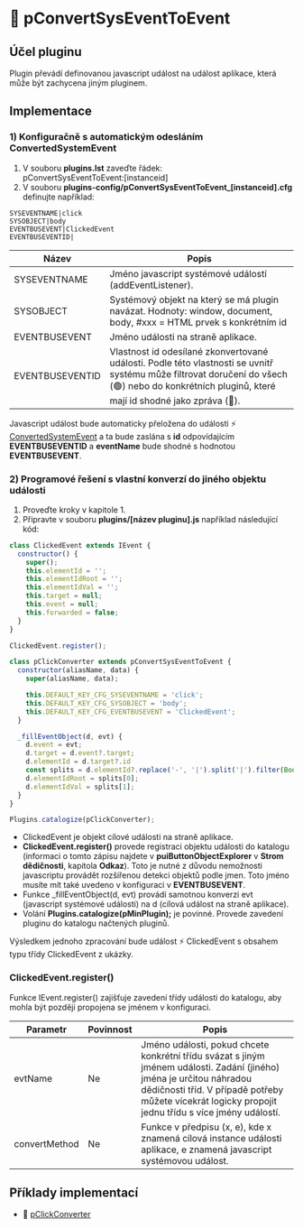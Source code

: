 # 🔌 pConvertSysEventToEvent

## Účel pluginu

Plugin převádí definovanou javascript událost na událost aplikace, která může být zachycena jiným pluginem.

## Implementace

### 1) Konfiguračně s automatickým odesláním ConvertedSystemEvent

1. V souboru **plugins.lst** zaveďte řádek:  
   pConvertSysEventToEvent:[instanceid]
2. V souboru **plugins-config/pConvertSysEventToEvent_[instanceid].cfg** definujte například:

```text
SYSEVENTNAME|click
SYSOBJECT|body
EVENTBUSEVENT|ClickedEvent
EVENTBUSEVENTID|
```

| Název | Popis |
|---|---|
| SYSEVENTNAME | Jméno javascript systémové událostí (addEventListener). |
| SYSOBJECT | Systémový objekt na který se má plugin navázat. Hodnoty: window, document, body, #xxx = HTML prvek s konkrétním id |
| EVENTBUSEVENT | Jméno události na straně aplikace. |
| EVENTBUSEVENTID | Vlastnost id odesílané zkonvertované události. Podle této vlastnosti se uvnitř systému může filtrovat doručení do všech (🟢) nebo do konkrétních pluginů, které mají id shodné jako zpráva (🔺). |

Javascript událost bude automaticky přeložena do události ⚡ [ConvertedSystemEvent][ConvertedSystemEvent] a ta bude zaslána s **id** odpovídajícím **EVENTBUSEVENTID** a **eventName** bude shodné s hodnotou **EVENTBUSEVENT**.

### 2) Programové řešení s vlastní konverzí do jiného objektu události

1. Proveďte kroky v kapitole 1.
2. Připravte v souboru **plugins/[název pluginu].js** například následující kód:

```javascript
class ClickedEvent extends IEvent {
  constructor() {
    super();
    this.elementId = '';
    this.elementIdRoot = '';
    this.elementIdVal = '';
    this.target = null;
    this.event = null;
    this.forwarded = false;
  }
}

ClickedEvent.register();

class pClickConverter extends pConvertSysEventToEvent {
  constructor(aliasName, data) {
    super(aliasName, data);

    this.DEFAULT_KEY_CFG_SYSEVENTNAME = 'click';
    this.DEFAULT_KEY_CFG_SYSOBJECT = 'body';
    this.DEFAULT_KEY_CFG_EVENTBUSEVENT = 'ClickedEvent';
  }

  _fillEventObject(d, evt) {
    d.event = evt;
    d.target = d.event?.target;
    d.elementId = d.target?.id
    const splits = d.elementId?.replace('-', '|').split('|').filter(Boolean) ?? [];
    d.elementIdRoot = splits[0];
    d.elementIdVal = splits[1];
  }
}

Plugins.catalogize(pClickConverter);
```

- ClickedEvent je objekt cílové události na straně aplikace.
- **ClickedEvent.register()** provede registraci objektu události do katalogu (informaci o tomto zápisu najdete v **puiButtonObjectExplorer** v **Strom dědičnosti**, kapitola **Odkaz**). Toto je nutné z důvodu nemožnosti javascriptu provádět rozšířenou detekci objektů podle jmen. Toto jméno musíte mít také uvedeno v konfiguraci v **EVENTBUSEVENT**.
- Funkce _fillEventObject(d, evt) provádí samotnou konverzi evt (javascript systémové události) na d (cílová událost na straně aplikace).
- Volání **Plugins.catalogize(pMinPlugin);** je povinné. Provede zavedení pluginu do katalogu načtených pluginů.

Výsledkem jednoho zpracování bude událost ⚡ ClickedEvent s obsahem typu třídy ClickedEvent z ukázky.

### ClickedEvent.register()

Funkce IEvent.register() zajišťuje zavedení třídy události do katalogu, aby mohla být později propojena se jménem v konfiguraci.

| Parametr | Povinnost | Popis |
|---|---|---|
| evtName | Ne | Jméno události, pokud chcete konkrétní třídu svázat s jiným jménem události. Zadání (jiného) jména je určitou náhradou dědičnosti tříd. V případě potřeby můžete vícekrát logicky propojit jednu třídu s více jmény událostí. |
| convertMethod | Ne | Funkce v předpisu (x, e), kde x znamená cílová instance události aplikace, e znamená javascript systémovou událost. |

## Příklady implementací

- 🔌 [pClickConverter][pClickConverter]

[pClickConverter]: :inst:pClickConverter:.md "pClickConverter"
[ConvertedSystemEvent]: :_evt:ConvertedSystemEvent.md "ConvertedSystemEvent"
